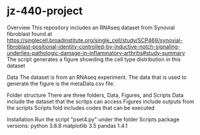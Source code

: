 # jz-440-project
Overview
This repository includes an RNAseq dataset from Synovial fibroblast found at https://singlecell.broadinstitute.org/single_cell/study/SCP469/synovial-fibroblast-positional-identity-controlled-by-inductive-notch-signaling-underlies-pathologic-damage-in-inflammatory-arthritis#study-summary
The script generates a figure showding the cell type distribution in this dataset 

Data
The dataset is from an RNAseq experiment. The data that is used to generate the figure is the metaData.csv file. 

Folder structure 
There are three folders, Data, Figures, and Scripts
Data include the dataset that the scritps can access 
Figures include outputs from the scripts 
Scripts fold includes codes that can be executed 

Installation
Run the script "pset4.py" under the folder Scripts 
package versions:
python 3.8.8
matplotlib 3.5
pandas 1.4.1
